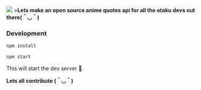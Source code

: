 <img src="https://i.ibb.co/nctydTg/anime-banner.jpg">
><b>Lets make an open source anime quotes api for all the otaku devs out there(＾◡＾)</b>

### Development

```js
npm install
```

```js
npm start
```

This will start the dev server 🚀.

__Lets all contribute (＾◡＾)__
